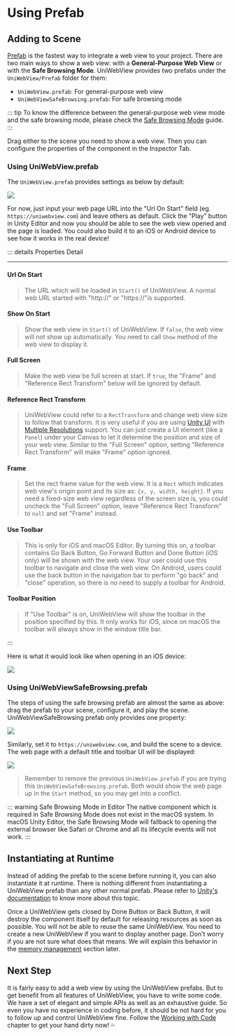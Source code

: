 # Using Prefab

## Adding to Scene

[Prefab](https://docs.unity3d.com/Manual/Prefabs.html) is the fastest way to integrate a web view to your project. There are two main ways to show a web view: with a **General-Purpose Web View** or with the **Safe Browsing Mode**. UniWebView provides two prefabs under the `UniWebView/Prefab` folder for them:

- `UniWebView.prefab`: For general-purpose web view
- `UniWebViewSafeBrowsing.prefab`: For safe browsing mode

::: tip
To know the difference between the general-purpose web view mode and the safe browsing mode, please check the [Safe Browsing Mode](./safe-browsing.md) guide.
:::

Drag either to the scene you need to show a web view. Then you can configure the properties of the component in the Inspector Tab.

### Using UniWebView.prefab

The `UniWebView.prefab` provides settings as below by default:

![](/images/uniwebview-property.png)

For now, just input your web page URL into the "Url On Start" field (eg. `https://uniwebview.com`) and leave others as default. Click the "Play" button in Unity Editor and now you should be able to see the web view opened and the page is loaded. You could also build it to an iOS or Android device to see how it works in the real device!

::: details Properties Detail

---

#### Url On Start

> The URL which will be loaded in `Start()` of UniWebView. A normal web URL started with "http://" or "https://"is supported.

#### Show On Start

> Show the web view in `Start()` of UniWebView. If `false`, the web view will not show up automatically. You need to call `Show` method of the web view to display it.

#### Full Screen

> Make the web view be full screen at start. If `true`, the "Frame" and "Reference Rect Transform" below will be ignored by default.

#### Reference Rect Transform

> UniWebView could refer to a `RectTransform` and change web view size to follow that transform. It is very useful if you are using [Unity UI](https://docs.unity3d.com/Manual/UISystem.html) with [Multiple Resolutions](https://docs.unity3d.com/Manual/HOWTO-UIMultiResolution.html) support. You can just create a UI element (like a `Panel`) under your Canvas to let it determine the position and size of your web view. Similar to the "Full Screen" option, setting "Reference Rect Transform" will make "Frame" option ignored.

#### Frame

> Set the rect frame value for the web view. It is a `Rect` which indicates web view's origin point and its size as: `{x, y, width, height}`. If you need a fixed-size web view regardless of the screen size is, you could uncheck the "Full Screen" option, leave "Reference Rect Transform" to `null` and set "Frame" instead.

#### Use Toolbar

> This is only for iOS and macOS Editor. By turning this on, a toolbar contains Go Back Button, Go Forward Button and Done Button (iOS only) will be shown with the web view. Your user could use this toolbar to navigate and close the web view. On Android, users could use the back button in the navigation bar to perform "go back" and "close" operation, so there is no need to supply a toolbar for Android.

#### Toolbar Position

> If "Use Toolbar" is on, UniWebView will show the toolbar in the position specified by this. It only works for iOS, since on macOS the toolbar will always show in the window title bar.

:::

Here is what it would look like when opening in an iOS device:

![](/images/webview-sample.png)

### Using UniWebViewSafeBrowsing.prefab

The steps of using the safe browsing prefab are almost the same as above: drag the prefab to your scene, configure it, and play the scene. UniWebViewSafeBrowsing prefab only provides one property:

![](/images/webview-safe-browsing-prefab.png)

Similarly, set it to `https://uniwebview.com`, and build the scene to a device. The web page with a default title and toolbar UI will be displayed:

![](/images/webview-safebrowsing-sample.png)

> Remember to remove the previous `UniWebView.prefab` if you are trying this `UniWebViewSafeBrowsing.prefab`. Both would show the web page up in the `Start` method, so you may get into a conflict.

::: warning Safe Browsing Mode in Editor
The native component which is required in Safe Browsing Mode does not exist in the macOS system. In macOS Unity Editor, the Safe Browsing Mode will fallback to opening the external browser like Safari or Chrome and all its lifecycle events will not work.
:::

## Instantiating at Runtime

Instead of adding the prefab to the scene before running it, you can also instantiate it at runtime. There is nothing different from instantiating a UniWebView prefab than any other normal prefab. Please refer to [Unity's documentation](https://docs.unity3d.com/Manual/InstantiatingPrefabs.html) to know more about this topic.

Once a UniWebView gets closed by Done Button or Back Button, it will destroy the component itself by default for releasing resources as soon as possible. You will not be able to reuse the same UniWebView. You need to create a new UniWebView if you want to display another page. Don't worry if you are not sure what does that means. We will explain this behavior in the [memory management](./memory-management.md) section later.

## Next Step

It is fairly easy to add a web view by using the UniWebView prefabs. But to get benefit from all features of UniWebView, you have to write some code. We have a set of elegant and simple APIs as well as an exhaustive guide. So even you have no experience in coding before, it should be not hard for you to follow up and control UniWebView fine. Follow the [Working with Code](./working-with-code.md) chapter to get your hand dirty now! :sweat_drops:
